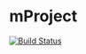 # mProject
[![Build Status](https://app.travis-ci.com/3365119069/Tutorial4.svg?branch=master)](https://app.travis-ci.com/3365119069/Tutorial4)
